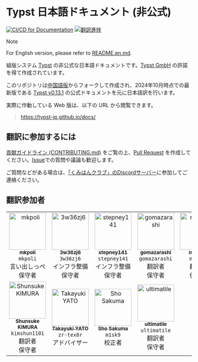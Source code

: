 # Typst 日本語ドキュメント (非公式)

[![CI/CD for Documentation](https://github.com/typst-jp/typst-jp.github.io/actions/workflows/deploy.yml/badge.svg?branch=main&event=push)](https://github.com/typst-jp/typst-jp.github.io/actions/workflows/deploy.yml)
[![翻訳進捗](https://img.shields.io/badge/Translation%20Progress%20%2f%20翻訳進捗-28%25-orange.svg)](https://github.com/typst-jp/typst-jp.github.io/issues/44)

> [!NOTE]
> For English version, please refer to [README.en.md](README.en.md).

組版システム [Typst](https://typst.app/docs) の非公式な日本語ドキュメントです。[Typst GmbH](https://typst.app/legal/) の許諾を得て作成されています。

このリポジトリは[中国語版](https://github.com/typst-doc-cn/typst-doc-cn.github.io)からフォークして作成され、2024年10月時点での最新版である [Typst v0.13.1](https://typst.app/docs/changelog/#v0.13.1) の公式ドキュメントを元に日本語訳を行います。

実際に作動している Web 版は、以下の URL から閲覧できます。
> https://typst-jp.github.io/docs/

## 翻訳に参加するには

[貢献ガイドライン (CONTRIBUTING.md)](CONTRIBUTING.md) をご覧の上、[Pull Request](https://github.com/typst-jp/typst-jp.github.io/pulls) を作成してください。[Issue](https://github.com/typst-jp/typst-jp.github.io/issues)での質問や議論も歓迎します。

ご質問などがある場合は、[「くみはんクラブ」のDiscordサーバー](https://discord.gg/9xF7k4aAuH)に参加してご連絡ください。

## 翻訳参加者

<table cellspacing="0" cellpadding="0">
  <tbody>
    <tr>
      <td align="center"><a href="https://github.com/mkpoli"><img src="https://github.com/mkpoli.png" width="100px" alt="mkpoli"/><br /><sub><b>mkpoli</b></sub></a><br/><code>mkpoli</code><br/>言い出しっぺ<br/>保守者</td>
      <td align="center"><a href="https://github.com/3w36zj6"><img src="https://github.com/3w36zj6.png" width="100px" alt="3w36zj6"/><br /><sub><b>3w36zj6</b></sub></a><br/><code>3w36zj6</code><br/>インフラ整備<br/>保守者</td>
      <td align="center"><a href="https://github.com/stepney141"><img src="https://github.com/stepney141.png" width="100px" alt="stepney141"/><br /><sub><b>stepney141</b></sub></a><br/><code>stepney141</code><br/>インフラ整備<br/>保守者</td>
      <td align="center"><a href="https://github.com/gomazarashi"><img src="https://github.com/gomazarashi.png" width="100px" alt="gomazarashi"/><br /><sub><b>gomazarashi</b></sub></a><br/><code>gomazarashi</code><br/>翻訳者<br/>保守者</td>
      <td align="center"><a href="https://github.com/monaqa"><img src="https://github.com/monaqa.png" width="100px" alt="monaqa"/><br /><sub><b>monaqa</b></sub></a><br/><code>monaqa</code><br/>翻訳者<br/>保守者</td>
    </tr>
    <tr>
      <td align="center"><a href="https://github.com/kimushun1101"><img src="https://github.com/kimushun1101.png" width="100px" alt="Shunsuke KIMURA"/><br /><sub><b>Shunsuke KIMURA</b></sub></a><br/><code>kimshun1101</code><br/>翻訳者<br/>保守者</td>
      <td align="center"><a href="https://github.com/zr-tex8r"><img src="https://github.com/zr-tex8r.png" width="100px" alt="Takayuki YATO"/><br /><sub><b>Takayuki YATO</b></sub></a><br/><code>zr-tex8r</code><br/>アドバイザー</td>
      <td align="center"><a href="https://github.com/m1sk9"><img src="https://github.com/m1sk9.png" width="100px" alt="Sho Sakuma"/><br /><sub><b>Sho Sakuma</b></sub></a><br/><code>m1sk9</code><br/>校正者</td>
      <td align="center"><a href="https://github.com/ultimatile"><img src="https://github.com/ultimatile.png" width="100px" alt="ultimatile"/><br /><sub><b>ultimatile</b></sub></a><br/><code>ultimatile</code><br/>翻訳者<br/>保守者</td>
    </tr>
  </tbody>
</table>
